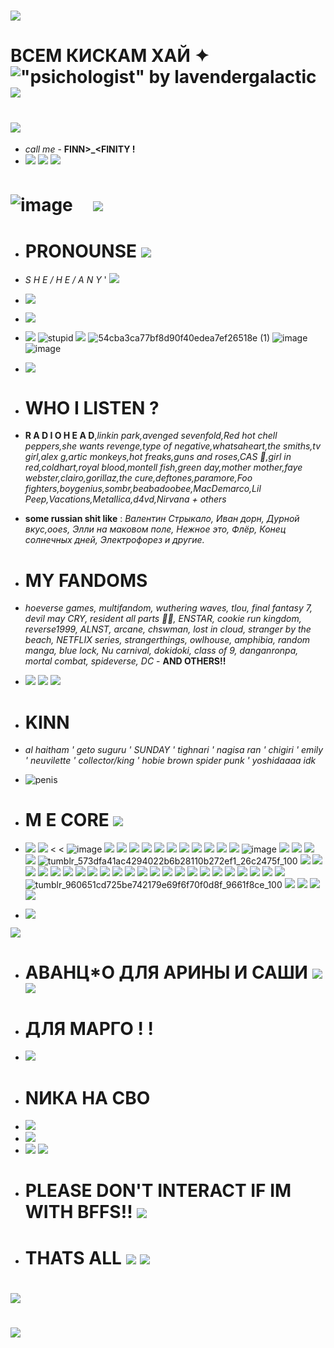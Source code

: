 # ![](https://64.media.tumblr.com/886b6f4623e78f3e25015b64dd82e889/397f7712f78dd980-a2/s1280x1920/c2571031d64b183e025c3a1695e1f5c2ee53d54b.pnj)
# ВСЕМ КИСКАМ ХАЙ ✦  !["psichologist" by lavendergalactic](https://files.catbox.moe/v8lzsd.gif) ![](https://64.media.tumblr.com/6bc0d30a188342a200824e1f4fb0a096/ec4e0e3064314d61-95/s75x75_c1/188099f20ab3d825c3862f7c5906fb6e409f355a.gifv)
# ![](https://64.media.tumblr.com/49832240dc434b1cf0de44090fa55009/b7819b87512a287e-50/s1280x1920/890423b0ad46cea5e7798e09e6a723a5e6860ac5.pnj)
- *call me* -  **FINN>_<FINITY !** 
-  ![](https://64.media.tumblr.com/52d3b7e91b3af58d3cfa5ead417eee48/ced80b15706aa269-42/s250x400/7871e07bbebaf90ad5c0416c265742dacee2088f.gifv) ![](https://64.media.tumblr.com/f48d760e1a9f57eec987f6b878ccfc96/1925423831a33610-6c/s75x75_c1/d57771a61f134db3a85d9370c0906fd3074a4493.gifv)   ![](https://64.media.tumblr.com/c91561bef16f3ae1a90be300a16904e3/e00fb671dc1925c4-4c/s100x200/f926a5c2944550fcf86047d0698ab5e17f87398f.gifv) 
#  ![image](https://github.com/user-attachments/assets/0dc9f630-b7ed-4220-8b34-cc8a3039afb5)  ㅤ![](https://komarev.com/ghpvc/?username=inFinityguntothetemplexddd&style=for-the-badge&color=cd9390&label=:3)                                                                                                                                
- # PRONOUNSE  ![](https://64.media.tumblr.com/9b4986897d09b591cf5819a9fa000855/b70054f22ba99afe-66/s75x75_c1/061e7bec393d59442ee5d3afb9303a8203190010.gifv)
- *S H E / H E / A N Y*  '  ![](https://64.media.tumblr.com/7a5d1c50b09be08a587345761c2be45a/8fa449870110a9e7-a3/s100x200/ff77ca99723ac344c94bdb23fed39160eec965bd.gifv)    
- ![](https://64.media.tumblr.com/abb10af1df427b2cc8a5914829b0a1c0/00fb8ddee1cc3f2b-a3/s75x75_c1/e83f2d16da79aab0280539d3a6cd135399c3b6f9.gifv)
- ![](https://64.media.tumblr.com/803987cfd4c4f065e7bcf9edabf6d189/17390c1c19cc6c29-76/s75x75_c1/a97a39f4328f8856db801c4e1a939511e15e0f98.gifv)
- ![](https://64.media.tumblr.com/26f69c621842612c8a907cfd1fd3be87/e018519d595eb0b7-8c/s75x75_c1/21661e5a0c041ad11e73d1c1ba22a383fd218851.gifv) ![stupid](https://github.com/user-attachments/assets/2958ef86-f30e-4a16-a284-9d5450d469b3) ![](https://64.media.tumblr.com/aa6df5045151b4c8314fcc2318cb5ed1/461cc38b10614ee7-62/s75x75_c1/b75646130aae60c29337ed512da92919aecb1c78.gifv) ![54cba3ca77bf8d90f40edea7ef26518e (1)](https://github.com/user-attachments/assets/dc49cf79-de7d-4982-adc7-eccf81610ead) ![image](https://github.com/user-attachments/assets/3af9797b-2018-407c-9bef-b65c26850e85) ![image](https://github.com/user-attachments/assets/90ed55e8-44a3-46ef-b3d3-4b93d703097d)
-  ![](https://64.media.tumblr.com/0d2f9a7eee84da53cfd393a90da72b14/473928ea48888009-5d/s250x400/b58a4626344f3608b7e61bd3e613b906fc9c0b62.pnj)
  
- # WHO I LISTEN ? 
- **R A D I O H E A D**,*linkin park,avenged sevenfold,Red hot chell peppers,she wants revenge,type of negative,whatsaheart,the smiths,tv girl,alex g,artic monkeys,hot freaks,guns and roses,CAS 🤍,girl in red,coldhart,royal blood,montell fish,green day,mother mother,faye webster,clairo,gorillaz,the cure,deftones,paramore,Foo fighters,boygenius,sombr,beabadoobee,MacDemarco,Lil Peep,Vacations,Metallica,d4vd,Nirvana + others*
- **some russian shit like** : *Валентин Стрыкало, Иван дорн, Дурной вкус,ooes, Элли на маковом поле, Нежное это, Флëр, Конец солнечных дней, Электрофорез и другие.*
                                                               
- # MY FANDOMS 
- *hoeverse games, multifandom, wuthering waves, tlou, final fantasy 7, devil may CRY, resident all parts 🤍🤍, ENSTAR, cookie run kingdom, reverse1999, ALNST, arcane, chswman, lost in cloud, stranger by the beach, NETFLIX series, strangerthings, owlhouse, amphibia, random manga, blue lock, Nu carnival, dokidoki, class of 9, danganronpa, mortal combat, spideverse, DC* - **AND OTHERS!!**
- ![](https://64.media.tumblr.com/acdb64e755a066c2c0b2d5c5a324580d/5f9ed5b1378f8ada-45/s100x200/cda82deb8fe92fb538d4b99672c4c05991d0dc21.pnj) ![](https://64.media.tumblr.com/f04d2340b39aee1ecec6f9dd0d236cf4/87121c68522c0be2-b7/s100x200/f0f7884d7c0e69efad658bbbba8d128d036a23d1.gifv) ![](https://64.media.tumblr.com/7e3851edaf934bdf90c4e477bbf39c92/ff58a3af22f3bbb7-65/s100x200/b47f0f6bcee75a19770a2e78967b2a6964089d5d.pnj)
- # KINN
- *al haitham ' geto suguru ' SUNDAY ' tighnari ' nagisa ran ' chigiri ' emily ' neuvilette ' collector/king ' hobie brown spider punk ' yoshidaaaa  idk*
- ![penis](https://github.com/user-attachments/assets/95460ac7-f801-418a-88fd-3239455470ca) 


 
- # M E CORE  ![](https://64.media.tumblr.com/c822707d39738cfa3fc9a45617ffb03c/62eb575343bf36a6-bc/s250x400/0a9c4492e9b4fa8d3f4152b07ef06dabd5a4cd16.gifv)
- ![](https://64.media.tumblr.com/0e722c87b69fbcffb172188d6431a4af/83a084a1127d896a-07/s1280x1920/d9662be9efec99ac57ac84909a99c793e44c1f36.pnj)
![](https://64.media.tumblr.com/8fcbe58cae41292d6664bda8011d6f16/c8cdcb5b50d5741f-b4/s100x200/9dce5aa59d2a4f7d136a934db32a84ae2c50b429.gifv)  < < ![image](https://github.com/user-attachments/assets/9b5da588-75a6-48db-96c4-2a7cf73c9a76) ![](https://64.media.tumblr.com/07b223242ecbcb73568985501fb04fe9/050b1064c6f1ba59-5b/s100x200/18c72d58f52554c7ff19cedc0002ba8a9c6bfda6.pnj)
 ![](https://64.media.tumblr.com/6c53355ccb7b507bbac998b13b55211c/3a2d604f6c5dca65-e5/s100x200/72486c051c5fdfeec0b4013a1ea850be90da72d1.gifv)
![](https://64.media.tumblr.com/8d4542677651c27eeb78d37d90baa3cd/a275af98f60f2295-3e/s250x400/8c76c475a551b5ab5b93f6e8173d0b530cbad0db.gifv) ![](https://64.media.tumblr.com/0fa4779c65798772d92035f4d65e436e/a275af98f60f2295-fd/s250x400/90ce6b29422177617cfeded7cbf1c91dd183a18e.gifv) ![](https://64.media.tumblr.com/658fc35774bd2aa182dee864099764bc/3d80be896f3a3b56-c7/s100x200/1082a9ef6fa8f76a592ca0b6dfc54c36561f0f68.gifv) ![](https://64.media.tumblr.com/fab79240cd089a68a9cd46c774d3ed21/b9eb31d949f80c35-f3/s100x200/5ac0e79208b6ba8f7f6a68cd275ba6b9ff641cc3.gifv) ![](https://64.media.tumblr.com/1cd3ff23fc7ea9e2968bb4942ffa195d/6afe40154504e848-6c/s100x200/e8be2eb039a72de9d7f4a952c17bcb690458bcc6.pnj) ![](https://64.media.tumblr.com/0c48e1aaad93174765d309d503a22478/ce0aac468e4f00d7-f1/s100x200/711862850948cec922804309f6b529e0ccd4789b.gifv)
![](https://64.media.tumblr.com/30b67a9beedd2f7f06cab3994bacc916/7b1a232135d766dc-e3/s100x200/2539ef03b7949fa69b6c83b888644857ab576382.pnj)
![](https://64.media.tumblr.com/fefb68b3e584878d213ef33207193dd2/d13331d3d6518875-70/s100x200/31dc1ae9546dba6b93411969a193c2695ec0c71a.pnj)
![](https://64.media.tumblr.com/3b1bb20e1b0974777a638f91ab988642/aa3450e73c80eefc-85/s100x200/1b87e7cb97f483cbb6b99b04fcae028b00489065.gifv) ![image](https://github.com/user-attachments/assets/39cd9fa8-642e-4047-9dc6-c651b6a9f5c2) 
  ![](https://64.media.tumblr.com/555771d47537881962e1086fa5f0cdce/3ed0a247c1f0a4cb-e0/s100x200/33aaefe5d8057d989667130602f9ae38877578b2.pnj) ![](https://64.media.tumblr.com/4f6482c28dcd655474c35016568c2614/eb944e06e4e7a5c5-16/s100x200/5502406862452be0616c905213916d2666bf1c5a.gifv) ![](https://64.media.tumblr.com/742b8e554e3f882a0b4fb1e2809cc990/a5fb0a01d05599b0-17/s100x200/e54c06a29b80f449ed7182798c6ebe9e5a8dda2c.pnj) ![](https://64.media.tumblr.com/241c3d2f5b350011938a4d0f785481f3/8262eaba3b7555e8-a1/s100x200/42d90a84e06477b8021b3ef8d1036046d04cd97f.pnj) ![tumblr_573dfa41ac4294022b6b28110b272ef1_26c2475f_100](https://github.com/user-attachments/assets/a3336b2b-296c-48bb-8f65-5647206dd2f7)  ![](https://64.media.tumblr.com/b5a876687463ce1a9996727af3e6ab3c/3ed0a247c1f0a4cb-f3/s100x200/efccbae1865167574242339b036b6626d7063f19.gifv) ![](https://64.media.tumblr.com/567010ced60bd43c0f3274f14af89b90/3ed0a247c1f0a4cb-b2/s100x200/284eb94f4caf385897fdd10e3c4a571dc95da7e7.gifv) ![](https://64.media.tumblr.com/69df3c4b9639302da72197faa756764f/aa3450e73c80eefc-db/s100x200/8afa230fefde29225bda4a76c61b412b459634a6.gifv) ![](https://64.media.tumblr.com/bd515a0b2fa05055882e015f616e605b/c8cdcb5b50d5741f-e0/s100x200/d1b8f1696b8b3f5f9c49cf422abcedfbca580f59.gifv) ![](https://64.media.tumblr.com/1d35d0a2564ffa25b9cef1d8574babab/c8cdcb5b50d5741f-6c/s100x200/5fc891f7c9beb4052342037e7355e1df33b15aa7.gifv) ![](https://64.media.tumblr.com/a6c908e5035ee985e335fc68ad7474a2/1c34860d32569062-f9/s250x400/f3cb7a10ec4727850faba57265f7891943f6c7d7.gifv)  ![](https://64.media.tumblr.com/5071f8f621d1437c4a02857b8f3170a7/d13331d3d6518875-58/s100x200/0a3840ea4b777f5162637278c14b583b171a5dbb.pnj)  ![](https://64.media.tumblr.com/31bb206ad426890eda9f14352e33ad7f/c456749ad3903c2a-13/s100x200/044e2764cf3720671551051e83927b6a02ab3e1f.gifv) ![](https://64.media.tumblr.com/142f3dd4df0bfc47c8a782ffedae93ac/c456749ad3903c2a-ca/s100x200/048f5a3e9454cee432ca5662cbfd98e90e3d3b3f.gifv) ![](https://64.media.tumblr.com/194a43368f2977fcc1394c084f601e0d/634478afc53407d6-68/s100x200/0e7d81bd8955398f60b37f55c30a20dd32d50989.pnj)   ![](https://64.media.tumblr.com/3e79fb48d7cf966f4627602d97cf35cb/546d3f0269288f98-fd/s100x200/8ea88d8848614c1ca942a7a213b2f4e003d39e22.pnj) ![](https://64.media.tumblr.com/02d46eff741f138ae324ec54543ece48/5773fcd89f301f24-27/s250x400/045ee54af60ff665977b1475537a1e8fcc8e6cbd.gifv) ![](https://64.media.tumblr.com/a45433e602baec7cab074adec9bf2080/2392e7c1f6f7c3e5-6e/s100x200/cb5805aa5613d25b83bf65eb821a49561642a4c8.pnj) ![](https://64.media.tumblr.com/100e301f265b9a7dff6cde2af5907800/c35b95fb69cd6ee2-c1/s100x200/49467ebbc48ff95c9e352b38f011b3aed76760be.jpg)  ![](https://64.media.tumblr.com/1d7839fde9ef43de744cc35d85c4a5dd/198b82be58eb73d2-9e/s100x200/21ecc1868a824146ef5765b6fa6bd13d25d78606.gifv) ![](https://64.media.tumblr.com/162b09f0be856c37840943e08357a3ca/b36bad1a2ec865d2-ec/s100x200/5b33ad1b172dafa4831b6d72db868722a381bf76.gifv) ![](https://64.media.tumblr.com/07e75aba2eacb94d5a9c36ccd18dbbf3/dd4d01d54cb125c4-2b/s100x200/342fea1af0e50c7afc3e310dc1a2b827819c30d1.pnj) ![](https://64.media.tumblr.com/b52d84bea0285b7b5352567336049243/dd4d01d54cb125c4-ff/s100x200/85849efadee2d3436511efd84546405d9e39530d.pnj) ![](https://64.media.tumblr.com/8180e4071fb98a4a04c5cfa899c51ad1/3545491f76aad539-a6/s100x200/c1c517c3ed66d35e3d7021a0f3c00387c63c55d6.gifv)  ![](https://64.media.tumblr.com/b8eb12d896fe33492cbcdd9d7250e61a/5639e40b7fa287be-9f/s250x400/ef1ffe90951f3799bf9c9fbedf2d112a53b998ac.pnj) ![](https://64.media.tumblr.com/6846d3d49f3a80664feca01b746d6a1a/e53b29276f3389f7-da/s250x400/521ff594d5b45b3c25ebbe0228bb7ba1d3081e79.gifv) ![](https://64.media.tumblr.com/24344fb333d48b2a29e7945248a8d779/da303b7e756d13c0-4f/s100x200/4c499fed2b20f66ba27b525a24fc8dda7a6c6dd5.gifv) ![](https://64.media.tumblr.com/ff84875d74cb2b18a7c52a4d90546e95/e53b29276f3389f7-3a/s250x400/86f2d44c79d7d1178897b0be5e188ebc3c7f2f52.gifv) ![tumblr_960651cd725be742179e69f6f70f0d8f_9661f8ce_100](https://github.com/user-attachments/assets/da334b74-e940-4213-9c9c-9a8365a7635e) ![](https://64.media.tumblr.com/11754dba208a0b89b8f4f10aa92f3304/430287f45c8133f7-5a/s100x200/eb649da05b5db825d224c96a6f00c0722bbf7e1d.gifv)   ![](https://64.media.tumblr.com/17e7f51e27c14f4360739a4113306e51/473928ea48888009-16/s100x200/4a5cf44a6826e8a31ad60bdfcd9598dac73eddeb.jpg) ![](https://64.media.tumblr.com/5d052969c336705a9e00712f79998d5b/70199db9eea296dd-33/s100x200/d855ac25757c74921917d51acfc5fe93ab33a508.pnj) 
  ![](https://64.media.tumblr.com/ea4eb26ce1c0ce638067f99efe9178c0/ccb6332a8fea02c1-54/s100x200/e1e0b96de486764a240c15c17c8c7acba56e1683.pnj)
- ![](https://64.media.tumblr.com/f05ac117c2fe14e29c2541cbc42de7f0/7888016433cd22c5-77/s640x960/577af0589fe65670a9114f66e26da8d9f4905ae9.gifv)

 ![](https://64.media.tumblr.com/5fa8bbb9c7be844eb4bddd15aec31ae8/025e09ed06cb7254-d7/s400x600/874ea42ba04d8242a2935f5622d398762850ce81.pnj)                                                             

- # **АВАНЦ*О ДЛЯ АРИНЫ И САШИ** ![](https://64.media.tumblr.com/5392c826e46fb4c30467e099aed3d95b/bf70ded9225faad7-bd/s75x75_c1/bedf0467604682f47f1fcf137f2f61b0742e36d6.gifv)   ![](https://64.media.tumblr.com/a1b8448cfb08d672029e2e858919021b/d66de075ce1218fe-64/s2048x3072/a8f00ce20b676bbcc6ddac41bb402836ed60ab2f.pnj) 
- # ДЛЯ МАРГО ! ! 
-  ![](https://64.media.tumblr.com/d28c6a0f9d75de78e29d8ebf3702a233/3ac04bf7703eb82d-11/s1280x1920/6b5204d2d720539cea2c9394ad8aa7f98b65fdf5.pnj)
-  # NИКА НА СВО
-  ![](https://64.media.tumblr.com/89fed7afddd407dae2dc355c0dead463/ab97f3b6e11b09bd-f6/s1280x1920/4f40ed606132435351635afea4bd83a263db5ec5.pnj)
-  ![](https://64.media.tumblr.com/cf6754b4a110bfa80acd0949cc0d1f90/42ad9870bfe5f055-ae/s400x600/a2d10e550648a5adda6257feb842009f697014c8.gifv)
-   ![](https://64.media.tumblr.com/3d326686714dbba6f6e4f99727e99431/ac60f0fb608318f4-73/s2048x3072/1b3c1c539c42c8c485ca66295a619f58a857a6d1.jpg) ![](https://64.media.tumblr.com/89fed7afddd407dae2dc355c0dead463/ab97f3b6e11b09bd-f6/s1280x1920/4f40ed606132435351635afea4bd83a263db5ec5.pnj) 
- # PLEASE DON'T INTERACT IF IM WITH BFFS!! ![](https://64.media.tumblr.com/8f131e7076b94d48e8854a7443b4996d/5826926a3a081544-20/s75x75_c1/5df7143554e707e06c3bbbba3d92aede17e55d3a.gifv)
- # THATS ALL ![](https://64.media.tumblr.com/ba0e32669f96ddc2fd8c72fc30251eda/ce6e3d46a9820ef3-8a/s250x400/2e3db6aef6d6e048fe27daf1789a64e8e1444564.pnj) ![](https://64.media.tumblr.com/65b6b63b4d2a85d70e0efe6b1686b5b4/9f08db4a6bc68ebd-b0/s1280x1920/4fc8c62ab8d2f86fbff1dfd544d26ce767296138.pnj)
# ![](https://64.media.tumblr.com/e0db40bbad678f4ed81baec692126930/60e59f40179d3091-b2/s2048x3072/365ba73788b016a4705bcbe0d63c2179fae5a65c.pnj)
# ![](https://64.media.tumblr.com/0d5b0b93c03b493074066aece6bb9545/397f7712f78dd980-38/s1280x1920/6b49a711e3301d88a80da0dc9bb2577bb00ae834.pnj)
